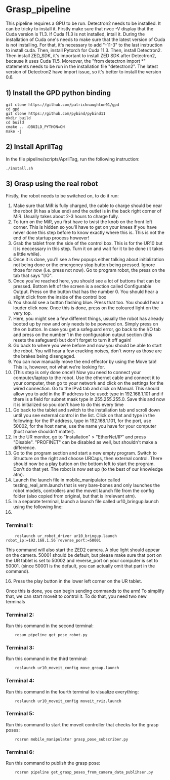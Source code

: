 # Grasp_pipeline
<a name="Install the GPD python binding"></a>
This pipeline requires a GPU to be run. Detectron2 needs to be installed. It can be tricky to install it. Firstly make sure that nvcc -V display that the Cuda version is 11.3. If Cuda 11.3 is not installed, intall it. During the installation of Cuda one's needs to make sure that the latest version of Cuda is not installing. For that, it's necessary to add "-11-3" to the last instruction to install cuda. Then, install Pytorch for Cuda 11.3. Then, install Detectron2. Then install ZED_SDK, it's important to install ZED SDK after Detectron2, because it uses Cuda 11.5. Moreover, the "from detectron import *" statements needs to be run in the installation file "detectron2". The latest version of Detectron2 have import issue, so it's better to install the version 0.6.
## 1) Install the GPD python binding
```
git clone https://github.com/patricknaughton01/gpd  
cd gpd
git clone https://github.com/pybind/pybind11
mkdir build
cd build
cmake .. -DBUILD_PYTHON=ON
make -j
```
<a name="Install AprilTag"></a>
## 2) Install AprilTag
In the file pipeline/scripts/AprilTag, run the following instruction:
```
./install.sh
```
## 3) Grasp using the real robot
Firstly, the robot needs to be switched on, to do it run:
1. Make sure that MiR is fully charged, the cable to charge should be near the robot (it has a blue end) and the outlet is in the back right corner of MiR. Usually takes about 2-3 hours to charge fully.
2. To turn on the MiR, you first have to twist the knob on the front left corner. This is hidden so you'll have to get on your knees if you have never done this step before to know exactly where this is. This is not the end of the startup process however!
3. Grab the tablet from the side of the control box. This is for the UR10 but it is neccessary in this step. Turn it on and wait for it to be done (it takes a little while). 
4. Once it is done, you'll see a few popups either talking about initialization not being done or the emergency stop button being pressed. Ignore those for now (i.e. press not now). Go to program robot, the press on the tab that says "I/O". 
5. Once you've reached here, you should see a lot of buttons that can be pressed. Bottom left of the screen is a section called Configurable Output. Press on the button that has the number 0. You should hear a slight click from the inside of the control box
6. You should see a button flashing blue. Press that too. You should hear a louder click now. Once this is done, press on the coloured light on the very top.
7. Here, you might see a few different things, usually the robot has already booted up by now and only needs to be powered on. Simply press on the on button. In case you get a safeguard error, go back to the I/O tab and press on the number 1 in the configuration output section (this resets the safeguard) but don't forget to turn it off again!
8. Go back to where you were before and now you should be able to start the robot. You will hear a few cracking noises, don't worry as those are the brakes being disengaged. 
9. You can now manually move the end effector by using the Move tab! This is, however, not what we're looking for.
10. (This step is only done once!) Now you need to connect your computer/laptop to the robot. Use the ethernet cable and connect it to your computer, then go to your network and click on the settings for the wired connection. Go to the IPv4 tab and click on Manual. This should allow you to add in the IP address to be used: type in 192.168.1.101 and if there is a field for subnet mask type in 255.255.255.0. Save this and now it is initialized so you don't have to do this every time
11. Go back to the tablet and switch to the installation tab and scroll down until you see external control in the list. Click on that and type in the following: for the IP address, type in 192.168.1.101, for the port, use 50002, for the host name, use the name you have for your computer (host name shouldn't matter).
12. In the UR monitor, go to "Installation" > "EtherNet/IP" and press "Disable". "PROFINET" can be disabled as well, but shouldn't make a difference.  
13. Go to the program section and start a new empty program. Switch to Structure on the right and choose URCaps, then external control. There should now be a play button on the bottom left to start the program. Don't do that yet. The robot is now set up (to the best of our knowledge atm).
14. Launch the launch file in mobile_manipulator called testing_real_arm.launch that is very bare-bones and only launches the robot models, controllers and the moveit launch file from the config folder (also copied from original, but that is irrelevant atm).
15. In a separate terminal, launch a launch file called ur10_bringup.launch using the following line:
16. 
### Terminal 1:
```
    roslaunch ur_robot_driver ur10_bringup.launch robot_ip:=192.168.1.56 reverse_port:=50001
```  
This command will also start the ZED2 camera. A blue light should appear on the camera.
50001 should be default, but please make sure that port on the UR tablet is set to 50002 and reverse_port on your computer is set to 50001. (since 50001 is the default, you can actually omit that part in the command).

16. Press the play button in the lower left corner on the UR tablet.  
  
Once this is done, you can begin sending commands to the arm! To simplify that, we can start moveit to control it. To do that, you need two new terminals

### Terminal 2:
Run this command in the second terminal:

```
    rosun pipeline get_pose_robot.py
```

### Terminal 3:
Run this command in the third terminal:

```
    roslaunch ur10_moveit_config move_group.launch
```

### Terminal 4:
Run this command in the fourth terminal to visualize everything:

```
    roslaunch ur10_moveit_config moveit_rviz.launch
```

### Terminal 5:
Run this command to start the moveit controller that checks for the grasp poses:

```
    rosrun mobile_manipulator grasp_pose_subscriber.py

```
### Terminal 6:
Run this command to publish the grasp pose:


```
    rosrun pipeline get_grasp_poses_from_camera_data_publihser.py

```

